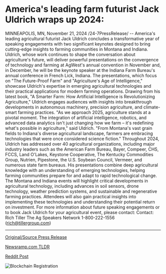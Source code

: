 # America's leading farm futurist Jack Uldrich wraps up 2024:

MINNEAPOLIS, MN, November 21, 2024 /24-7PressRelease/ -- America's leading agricultural futurist Jack Uldrich concludes a transformative year of speaking engagements with two significant keynotes designed to bring cutting-edge insights to farming communities in Montana and Indiana.   Uldrich, whose work continues to shape the conversation about agriculture's future, will deliver powerful presentations on the convergence of technology and farming at AgWest's annual convention in November and, in December, he will be the keynote speaker at the Indiana Farm Bureau's annual conference in French Lick, Indiana.  The presentations, which focus on "The Future-Proof Farm" and "Agriculture's Age of Intelligence," showcase Uldrich's expertise in emerging agricultural technologies and their practical applications for modern farming operations.   Drawing from his latest book, "A Smarter Farm: How Artificial Intelligence is Revolutionizing Agriculture," Uldrich engages audiences with insights into breakthrough developments in autonomous machinery, precision agriculture, and climate-smart farming practices.  "As we approach 2025, agriculture stands at a pivotal moment. The integration of artificial intelligence, robotics, and advanced data analytics isn't just changing how we farm – it's redefining what's possible in agriculture," said Uldrich. "From Montana's vast grain fields to Indiana's diverse agricultural landscape, farmers are embracing technologies that were once considered science fiction."  Throughout 2024, Uldrich has addressed over 40 agricultural organizations, including major industry leaders such as the American Farm Bureau, Bayer, Compeer, CHS, FCCS, Land O'Lakes, Keystone Cooperative, The Kentucky Commodities Group, Nutrien, Pipestone, the U.S. Soybean Council, Vermeer, and numerous state farm bureaus. His presentations combine deep agricultural knowledge with an understanding of emerging technologies, helping farming communities prepare for and adapt to rapid technological change.  The Montana and Indiana events will highlight critical developments in agricultural technology, including advances in soil sensors, drone technology, weather prediction systems, and sustainable and regenerative farming practices. Attendees will also gain practical insights into implementing these technologies and understanding their potential return on investment.  For more information about future speaking engagements or to book Jack Uldrich for your agricultural event, please contact: Contact: Rich Tiller The Ag Speakers Network 1-800-222-1556 (rich@tillergroup.com) 

---

[Original/Source Press Release](https://www.24-7pressrelease.com/press-release/516444/americas-leading-farm-futurist-jack-uldrich-wraps-up-2024)
                    

[Newsramp.com TLDR](https://newsramp.com/curated-news/leading-agricultural-futurist-jack-uldrich-delivers-keynotes-in-montana-and-indiana/106aaf7d8d3ccdd65ad66510e0ca6f28) 

 



[Reddit Post](https://www.reddit.com/r/technology_press/comments/1gwbgnn/leading_agricultural_futurist_jack_uldrich/) 



![Blockchain Registration](https://cdn.newsramp.app/24-7PressRelease/qrcode/2411/21/apexYwUb.webp)